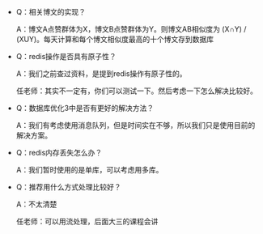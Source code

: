 - Q：相关博文的实现？

  A：博文A点赞群体为X，博文B点赞群体为Y。则博文AB相似度为 (X∩Y) / (XUY)。每天计算和每个博文相似度最高的十个博文存到数据库

- Q：redis操作是否具有原子性？

  A：我们之前查过资料，是提到redis操作有原子性的。

  任老师：其实不一定有，你们可以测试一下。然后考虑一下怎么解决比较好。

- Q：数据库优化3中是否有更好的解决方法？

  A：我们有考虑使用消息队列，但是时间实在不够，所以我们只是使用目前的解决方案。

- Q：redis内存丢失怎么办？

  A：我们暂时使用的是单库，可以考虑用多库。

- Q：推荐用什么方式处理比较好？

  A：不太清楚

  任老师：可以用流处理，后面大三的课程会讲

  

  